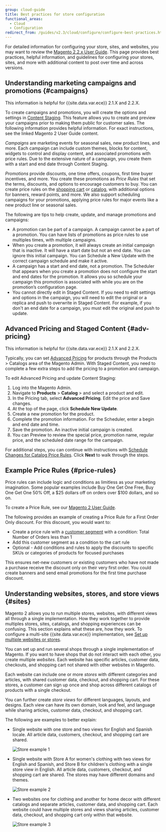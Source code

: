 ```yaml
---
group: cloud-guide
title: Best practices for store configuration
functional_areas:
  - Cloud
  - Configuration
redirect_from: /guides/v2.3/cloud/configure/configure-best-practices.html
---
```


For detailed information for configuring your store, sites, and websites, you may want to review the  [Magento 2.2.x User Guide](http://docs.magento.com/m2/ee/user_guide/getting-started.html). This page provides best practices, helpful information, and guidelines for configuring your stores, sites, and more with additional content to post over time and across versions.

## Understanding marketing campaigns and promotions {#campaigns}

This information is helpful for {{site.data.var.ece}} 2.1.X and 2.2.X.

To create campaigns and promotions, you will create the options and settings in [Content Staging](http://docs.magento.com/m2/ee/user_guide/cms/content-staging.html). This feature allows you to create and preview your campaigns prior to making them public for customer sales. The following information provides helpful information. For exact instructions, see the linked Magento 2 User Guide content.

_Campaigns_ are marketing events for seasonal sales, new product lines, and more. Each campaign can include custom themes, blocks for content, widgets to control and display content, and associated promotions with price rules. Due to the extensive nature of a campaign, you create them with a start and end date through Content Staging.

_Promotions_ provide discounts, one time offers, coupons, first time buyer incentives, and more. You create these promotions as _Price Rules_ that set the terms, discounts, and options to encourage customers to buy. You can create price rules on the [shopping cart](http://docs.magento.com/m2/ee/user_guide/marketing/price-rules-cart.html) or [catalog](http://docs.magento.com/m2/ee/user_guide/marketing/price-rules-catalog.html), with additional options for banners, reward points, and more. We also support scheduling campaigns for your promotions, applying price rules for major events like a new product line or seasonal sales.

The following are tips to help create, update, and manage promotions and campaigns:

* A promotion can be part of a campaign. A campaign cannot be a part of a promotion. You can have lists of promotions as price rules to use multiples times, with multiple campaigns.
* When you create a promotion, it will always create an initial campaign that is inactive. It will have a start date but not an end date. You can ignore this initial campaign. You can Schedule a New Update with the correct campaign schedule and make it active.
* A campaign has a start and end date, not a promotion. The Scheduler that appears when you create a promotion does not configure the start and end dates for the promotion. It allows you so schedule your campaign this promotion is associated with while you are on the promotion’s configuration page.
* You cannot directly edit in Staged Content. If you need to edit settings and options in the campaign, you will need to edit the original or a replica and push to overwrite in Staged Content. For example, if you don't an end date for a campaign, you must edit the original and push to update.

## Advanced Pricing and Staged Content {#adv-pricing}

This information is helpful for {{site.data.var.ece}} 2.1.X and 2.2.X.

Typically, you can set [Advanced Pricing](http://docs.magento.com/m2/ee/user_guide/catalog/settings-advanced-advanced-pricing.html) for products through the Products > Catalogs area of the Magento Admin. With Staged Content, you need to complete a few extra steps to add the pricing to a promotion and campaign.

To edit Advanced Pricing and update Content Staging:

1. Log into the Magento Admin.
2. Navigate to **Products** > **Catalog** > and select a product and edit.
3. In the Pricing tab, select **Advanced Pricing**. Edit the price and Save changes.
4. At the top of the page, click **Schedule New Update**.
5. Create a new promotion for the product.
6. Complete the promotion information. For the Scheduler, enter a begin and end date and time.
7. Save the promotion. An inactive initial campaign is created.
8. You can Preview to review the special price, promotion name, regular price, and the scheduled date range for the campaign.

For additional steps, you can continue with instructions with [Schedule Changes for Catalog Price Rules](http://docs.magento.com/m2/ee/user_guide/marketing/price-rule-catalog-scheduled-changes.html). Click **Next** to walk through the steps.

## Example Price Rules {#price-rules}

Price rules can include logic and conditions as limitless as your marketing imagination. Some popular examples include Buy One Get One Free, Buy One Get One 50% Off, a $25 dollars off on orders over $100 dollars, and so on.

To create a Price Rule, see our [Magento 2 User Guide](http://docs.magento.com/m2/ee/user_guide/Search.html#search-price%20rules).

The following provides an example of creating a Price Rule for a First Order Only discount. For this discount, you would want to:

* Create a price rule with a [customer segment](http://docs.magento.com/m2/ee/user_guide/marketing/customer-segment-price-rule.html) with a condition: Total Number of Orders less than 1
* Add this customer segment as a condition to the cart rule
* Optional - Add conditions and rules to apply the discounts to specific SKUs or categories of products for focused purchases

This ensures net-new customers or existing customers who have not made a purchase receive the discount only on their very first order. You could create banners and send email promotions for the first time purchase discount.

## Understanding websites, stores, and store views {#sites}

Magento 2 allows you to run multiple stores, websites, with different views all through a single implementation. How they work together to provide multiples stores, sites, catalogs, and shopping experiences can be confusing. This section explains what these are, how they work. To configure a multi-site {{site.data.var.ece}} implementation, see [Set up multiple websites or stores]({{page.baseurl}}/cloud/configure/multiple-sites.html).

You can set up and run several shops through a single implementation of Magento. If you want to have shops that do not interact with each other, you create multiple _websites_. Each website has specific articles, customer data, checkouts, and shopping cart not shared with other websites in Magento.

Each website can include one or more _stores_ with different categories and articles, with shared customer data, checkout, and shopping cart. For these stores, a customer can sign up once and shop across different catalogs of products with a single checkout.

You can further create _store views_ for different languages, layouts, and designs. Each view can have its own domain, look and feel, and language while sharing articles, customer data, checkout, and shopping cart.

The following are examples to better explain:

* Single website with one store and two views for English and Spanish locale. All article data, customers, checkout, and shopping cart are shared.

  ![Store example 1]({{site.baseurl}}/static/images/cloud_example-store1.png)

* Single website with Store A for women's clothing with two views for English and Spanish, and Store B for children's clothing with a single store view in English. All article data, customers, checkout, and shopping cart are shared. The stores may have different domains and themes.

  ![Store example 2]({{site.baseurl}}/static/images/cloud_example-store2.png)

* Two websites one for clothing and another for home decor with different catalogs and separate articles, customer data, and shopping cart. Each website could have multiple stores and views sharing articles, customer data, checkout, and shopping cart only within that website.

  ![Store example 3]({{site.baseurl}}/static/images/cloud_example-store3.png)

